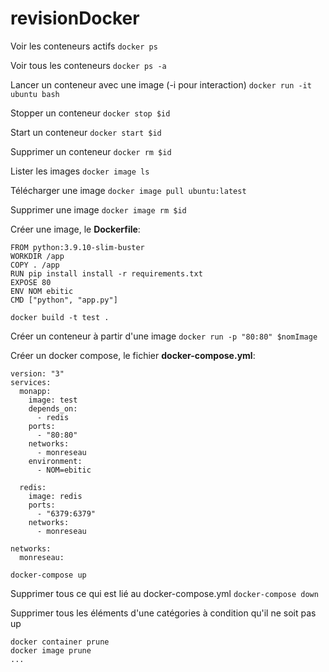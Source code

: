 # revisionDocker

Voir les conteneurs actifs
`
docker ps
`

Voir tous les conteneurs
`
docker ps -a
`

Lancer un conteneur avec une image (-i pour interaction)
`
docker run -it ubuntu bash
`

Stopper un conteneur
`
docker stop $id
`

Start un conteneur
`
docker start $id
`

Supprimer un conteneur
`
docker rm $id
`

Lister les images
`
docker image ls
`

Télécharger une image
`
docker image pull ubuntu:latest
`

Supprimer une image
`
docker image rm $id
`

Créer une image, le **Dockerfile**:
```
FROM python:3.9.10-slim-buster
WORKDIR /app
COPY . /app
RUN pip install install -r requirements.txt
EXPOSE 80
ENV NOM ebitic
CMD ["python", "app.py"]
```
`
docker build -t test .
`

Créer un conteneur à partir d'une image
`
docker run -p "80:80" $nomImage
`

Créer un docker compose, le fichier **docker-compose.yml**:
```
version: "3"
services:
  monapp:
    image: test
    depends_on:
      - redis
    ports:
      - "80:80"
    networks:
      - monreseau
    environment:
      - NOM=ebitic

  redis:
    image: redis
    ports:
      - "6379:6379"
    networks:
      - monreseau

networks:
  monreseau:
```
`
docker-compose up
`

Supprimer tous ce qui est lié au docker-compose.yml 
`
docker-compose down
`

Supprimer tous les éléments d'une catégories à condition qu'il ne soit pas up
```
docker container prune
docker image prune
...
```
